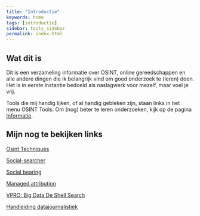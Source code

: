 ```yaml
---
title: "Introductie"
keywords: home
tags: [introductie]
sidebar: tools_sidebar
permalink: index.html
---
```


## Wat dit is

Dit is een verzameling informatie over OSINT, online gereedschappen en alle andere dingen die ik belangrijk vind om goed onderzoek te (leren) doen. Het is in eerste instantie bedoeld als naslagwerk voor mezelf, maar voel je vrij.

Tools die mij handig lijken, of al handig gebleken zijn, staan links in het menu OSINT Tools. Om (nog) beter te leren onderzoeken, kijk op de pagina [Informatie](\informatie).

## Mijn nog te bekijken links

[Osint Techniques](https://www.osinttechniques.com/)

[Social-searcher](https://www.social-searcher.com/)

[Social bearing](https://socialbearing.com/)

[Managed attribution](https://www.authentic8.com/blog/what-managed-attribution-and-how-does-it-improve-online-investigation)

[VPRO: Big Data De Shell Search](https://www.vpro.nl/programmas/tegenlicht/kijk/afleveringen/2013-2014/big-data-de-shell-search.html)

[Handleiding datajournalistiek](https://www.basbroekhuizen.nl/handleiding-datajournalistiek/)

